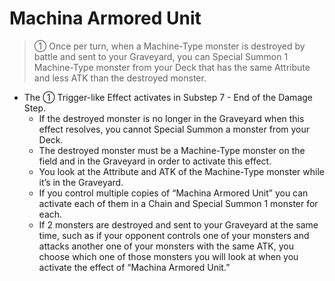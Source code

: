 # Machina Armored Unit

> ① Once per turn, when a Machine-Type monster is destroyed by battle and sent to your Graveyard, you can Special Summon 1 Machine-Type monster from your Deck that has the same Attribute and less ATK than the destroyed monster.

*   The ① Trigger-like Effect activates in Substep 7 - End of the Damage Step.
    *   If the destroyed monster is no longer in the Graveyard when this effect resolves, you cannot Special Summon a monster from your Deck.
    *   The destroyed monster must be a Machine-Type monster on the field and in the Graveyard in order to activate this effect.
    *   You look at the Attribute and ATK of the Machine-Type monster while it’s in the Graveyard.
    *   If you control multiple copies of “Machina Armored Unit” you can activate each of them in a Chain and Special Summon 1 monster for each.
    *   If 2 monsters are destroyed and sent to your Graveyard at the same time, such as if your opponent controls one of your monsters and attacks another one of your monsters with the same ATK, you choose which one of those monsters you will look at when you activate the effect of “Machina Armored Unit.”
